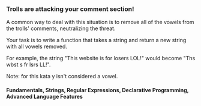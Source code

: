 ### Trolls are attacking your comment section!

<p> A common way to deal with this situation is to remove all of the vowels from the trolls' comments, neutralizing the threat.

<p> Your task is to write a function that takes a string and return a new string with all vowels removed.

<p> For example, the string "This website is for losers LOL!" would become "Ths wbst s fr lsrs LL!".

<p> Note: for this kata y isn't considered a vowel.

#### Fundamentals, Strings, Regular Expressions, Declarative Programming, Advanced Language Features
